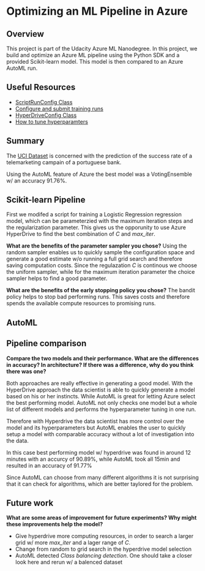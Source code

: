 # Optimizing an ML Pipeline in Azure

## Overview
This project is part of the Udacity Azure ML Nanodegree.
In this project, we build and optimize an Azure ML pipeline using the Python SDK and a provided Scikit-learn model.
This model is then compared to an Azure AutoML run.

## Useful Resources
- [ScriptRunConfig Class](https://docs.microsoft.com/en-us/python/api/azureml-core/azureml.core.scriptrunconfig?view=azure-ml-py)
- [Configure and submit training runs](https://docs.microsoft.com/en-us/azure/machine-learning/how-to-set-up-training-targets)
- [HyperDriveConfig Class](https://docs.microsoft.com/en-us/python/api/azureml-train-core/azureml.train.hyperdrive.hyperdriveconfig?view=azure-ml-py)
- [How to tune hyperparamters](https://docs.microsoft.com/en-us/azure/machine-learning/how-to-tune-hyperparameters)


## Summary

The [UCI Dataset](https://archive.ics.uci.edu/ml/datasets/bank+marketing) is concerned with the prediction of the success rate of a telemarketing campain of a portuguese bank.

Using the AutoML feature of Azure the best model was a VotingEnsemble w/ an accuracy 91.76%.


## Scikit-learn Pipeline

First we modifed a script for training a Logistic Regression regression model, which can be parameterzied with the maximum iteration steps and the regularization parameter. This gives us the opporunity to use Azure HyperDrive to find the best combination of $C$ and *max_iter*.


**What are the benefits of the parameter sampler you chose?**
Using the random sampler enables us to quickly sample the configuration space and generate a good estimate w/o running a full grid search and therefore saving computation costs. Since the regulazation $C$ is continous we choose the uniform sampler, while for the maximum iteration parameter the choice sampler helps to find a good parameter.

**What are the benefits of the early stopping policy you chose?**
The bandit policy helps to stop bad performing runs. This saves costs and therefore spends the available compute resources to promising runs. 


## AutoML


## Pipeline comparison
**Compare the two models and their performance. What are the differences in accuracy? In architecture? If there was a difference, why do you think there was one?**

Both approaches are really effective in generating a good model. With the HyperDrive approach the data scientist is able to quickly generate a model based on his or her instincts. While AutoML is great for letting Azure select the best performing model. AutoML not only checks one model but
a whole list of different models and performs the hyperparameter tuning in one run. 

Therefore with Hyperdrive the data scientist has more control over the model and its hyperparameters but AutoML enables the user to quickly setup a model with comparable accuracy without a lot of investigation into the data.

In this case best performing model w/ hyperdrive was found in around 12 minutes with an accurcy of 90.89%, while AutoML took all 15min and resulted in an accuracy of 91.77%

Since AutoML can choose from many different algorithms it is not surprising that it can check for algorithms, which are better taylored for the problem.


## Future work
**What are some areas of improvement for future experiments? Why might these improvements help the model?**

- Give hyperdrive more computing resources, in order to search a larger grid w/ more *max_iter* and a lager range of *C*.
- Change from random to grid search in the hyperdrive model selection
- AutoML detected *Class balancing detection*. One should take a closer look here and rerun w/ a balenced dataset

